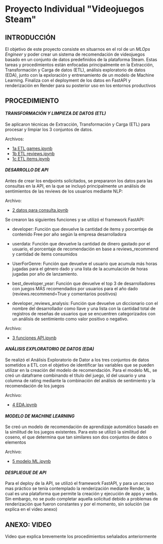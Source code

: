 # Proyecto Individual "Videojuegos Steam"

## INTRODUCCIÓN
El objetivo de este proyecto consiste en situarnos en el rol de un *MLOps Engineer* y poder crear un sistema de recomendación de videojuegos basado en un conjunto de datos predefinidos de la plataforma Steam. Estas tareas y procedimientos están enfocadas principalmente en la Extracción, Transformación y Carga de datos (ETL), análisis exploratorio de datos (EDA), junto con la epxloración y entrenamiento de un modelo de Machine Learning. Finaliza con el deployment de los datos en FastAPI y renderización en Render para su posterior uso en los entornos productivos

## PROCEDIMIENTO
#### *TRANSFORMACIÓN Y LIMPIEZA DE DATOS (ETL)*
Se aplicaron técnicas de Extracción, Transformación y Carga (ETL) para procesar y limpiar los 3 conjuntos de datos. 

Archivos: 
- [1a ETL games.ipynb](https://github.com/cristobalqv/PI_videojuegos_Steam/blob/main/JupyterNotebooks/1a%20ETL%20games.ipynb "1a ETL games.ipynb")
- [1b ETL reviews.ipynb](https://github.com/cristobalqv/PI_videojuegos_Steam/blob/main/JupyterNotebooks/1b%20ETL%20reviews.ipynb "1b ETL reviews.ipynb")
- [1c ETL items.ipynb](https://github.com/cristobalqv/PI_videojuegos_Steam/blob/main/JupyterNotebooks/1c%20ETL%20items.ipynb "1c ETL items.ipynb")


#### *DESARROLLO DE API*
Antes de crear los endpoints solicitados, se prepararon los datos para las consultas en la API, en la que se incluyó principalmente un análisis de sentimientos de las reviews de los usuarios mediante NLP:

Archivo: 
- [2 datos para consulta.ipynb](https://github.com/cristobalqv/PI_videojuegos_Steam/blob/main/JupyterNotebooks/2%20datos%20para%20consulta.ipynb "2 datos para consulta.ipynb")

Se crearon las siguientes funciones y se utilizó el framework FastAPI:

- developer: Función que devuelve la cantidad de items y porcentaje de contenido Free por año según la empresa desarrolladora

- userdata: Función que devuelve la cantidad de dinero gastado por el usuario, el porcentaje de recomendación en base a reviews_recommend y cantidad de items consumidos

- UserForGenre: Función que devuelve el usuario que acumula más horas jugadas para el género dado y una lista de la acumulación de horas jugadas por año de lanzamiento.

- best_developer_year: Función que devuelve el top 3 de desarrolladores con juegos MÁS recomendados por usuarios para el año dado (reviews.recommend=True y comentarios positivos)

- developer_reviews_analysis: Función que devuelve un diccionario con el nombre del desarrollador como llave y una lista con la cantidad total de registros de reseñas de usuarios que se encuentren categorizados con un análisis de sentimiento como valor positivo o negativo.

Archivo: 
- [3 funciones API.ipynb](https://github.com/cristobalqv/PI_videojuegos_Steam/blob/main/JupyterNotebooks/3%20funciones%20API.ipynb "3 funciones API.ipynb")


#### *ANÁLISIS EXPLORATORIO DE DATOS (EDA)*
Se realizó el Análisis Exploratorio de Dator a los tres conjuntos de datos sometidos a ETL con el objetivo de identificar las variables que se pueden utilizar en la creación del modelo de recomendación. Para el modelo ML, se creó un dataframe combinando el título del juego, id del usuario y una columna de rating mediante la combinación del análisis de sentimiento y la recomendación de los juegos

Archivo:
- [4 EDA.ipynb](https://github.com/cristobalqv/PI_videojuegos_Steam/blob/main/JupyterNotebooks/4%20EDA.ipynb "4 EDA.ipynb")

#### *MODELO DE MACHINE LEARNING*
Se creó un modelo de recomendación de aprendizaje automático basado en la similitud de los juegos existentes. Para esto se utilizó la similitud del coseno, el que determina que tan similares son dos conjuntos de datos o elementos

Archivo:
- [5 modelo ML.ipynb](https://github.com/cristobalqv/PI_videojuegos_Steam/blob/main/JupyterNotebooks/5%20modelo%20ML.ipynb "5 modelo ML.ipynb")


#### *DESPLIEGUE DE API*
Para el deploy de la API, se utilizó el framework FastAPI, y para un acceso mas práctico se tenía contemplado la renderización mediante Render, la cual es una plataforma que permite la creación y ejecución de apps y webs. Sin embargo, no se pudo completar aquella solicitud debido a problemas de renderización que fueron constantes y por el momento, sin solución (se explica en el video anexo)


## ANEXO: VIDEO
Video que explica brevemente los procedimientos señalados anteriormente
